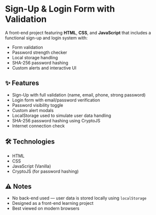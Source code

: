 # Sign-Up & Login Form with Validation

A front-end project featuring **HTML**, **CSS**, and **JavaScript** that includes a functional sign-up and login system with:

- Form validation
- Password strength checker
- Local storage handling
- SHA-256 password hashing
- Custom alerts and interactive UI

## ✨ Features

- Sign-Up with full validation (name, email, phone, strong password)
- Login form with email/password verification
- Password visibility toggle
- Custom alert modals
- LocalStorage used to simulate user data handling
- SHA-256 password hashing using CryptoJS
- Internet connection check

## 🛠 Technologies

- HTML
- CSS
- JavaScript (Vanilla)
- CryptoJS (for password hashing)

## ⚠️ Notes

- No back-end used — user data is stored locally using `localStorage`
- Designed as a front-end learning project
- Best viewed on modern browsers


